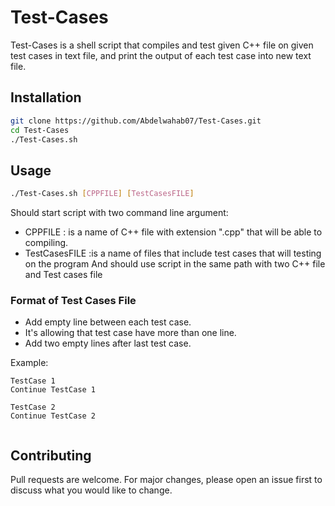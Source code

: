 # Test-Cases
Test-Cases is a shell script that compiles and test given C++ file on given test cases in text file, and print the output of each test case into new text file.

## Installation

```bash
git clone https://github.com/Abdelwahab07/Test-Cases.git
cd Test-Cases
./Test-Cases.sh 
```

## Usage

```bash
./Test-Cases.sh [CPPFILE] [TestCasesFILE]
```
Should start script with two command line argument:
- CPPFILE : is a name of C++ file with extension ".cpp" that will be able to compiling.
- TestCasesFILE :is a name of files that include test cases that will testing on the program
And should use script in the same path with two C++ file and Test cases file

### Format of Test Cases File
- Add empty line between each test case.
- It's allowing that test case have more than one line.
- Add two empty lines after last test case.

Example:
```text
TestCase 1
Continue TestCase 1

TestCase 2
Continue TestCase 2


```

## Contributing
Pull requests are welcome. For major changes, please open an issue first to discuss what you would like to change.
